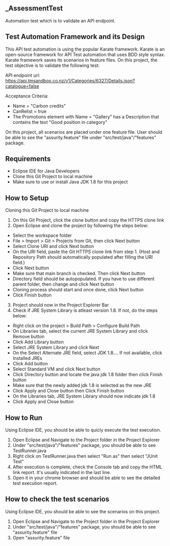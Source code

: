## _AssessmentTest
Automation test which is to validate an API endpoint.

## Test Automation Framework and its Design
This API test automation is using the popular Karate framework. Karate is an open-source framework for API Test automation that uses BDD style syntax.  
Karate framework saves its scenarios in feature files.  On this project, the test objective is to validate the following test:

API endpoint url: https://api.tmsandbox.co.nz/v1/Categories/6327/Details.json?catalogue=false

Acceptance Criteria:
- Name = "Carbon credits"
- CanRelist = true
- The Promotions element with Name = "Gallery" has a Description that contains the text "Good position in category"
      
On this project, all scenarios are placed under one feature file. 
User should be able to see the "assurity.feature" file under "src/test/java"/"features" package.

## Requirements
- Eclipse IDE for Java Developers
- Clone this Git Project to local machine
- Make sure to use or install Java JDK 1.8 for this project

## How to Setup
Cloning this Git Project to local machine
1. On this Git Project, click the clone button and copy the HTTPS clone link
2. Open Eclipse and clone the project by following the steps below:
- Select the workspace folder
- File > Import > Git > Projects from Git, then click Next button
- Select Clone URI and click Next button
- On the URI field, paste the Git HTTPS clone link from step 1. (Host and Repository Path should automatically populated after filling the URI field.)
- Click Next button
- Make sure that main branch is checked.  Then click Next button
- Directory field should be autopopulated. If you have to use different parent folder, then change and click Next button
- Cloning process should start and once done, click Next button
- Click Finish button
3. Project should now in the Project Explorer Bar
4. Check if JRE System Library is atleast version 1.8.  If not, do the steps below:
- Right click on the project > Build Path > Configure Build Path
- On Libraries tab, select the current JRE System Library and click Remove button
- Click Add Library button
- Select JRE System Library and click Next
- On the Select Alternate JRE field,  select JDK 1.8.... If not available, click Installed JREs
- Click Add button
- Select Standard VM and click Next button
- Click Directory button and locate the java jdk 1.8 folder then click Finish button
- Make sure that the newly added jdk 1.8 is selected as the new JRE
- Click Apply and Close button then Click Finish button
- On the Libraries tab, JRE System Library should now indicate jdk 1.8
- Click Apply and Close button

## How to Run
Using Eclipse IDE, you should be able to quicly execute the test execution.
1. Open Eclipse and Navigate to the Project folder in the Project Explorer
2. Under "src/test/java"/"features" package, you should be able to see TestRunner.java
3. Right click on TestRunner.java then select "Run as" then select "JUnit Test"
4. After execution is complete, check the Console tab and copy the HTML link report.  It's usually indicated in the last line.
5. Open it in your chrome browser and should be able to see the detailed test execution report.

## How to check the test scenarios
Using Eclipse IDE, you should be able to see the scenarios on this project.
1. Open Eclipse and Navigate to the Project folder in the Project Explorer
2. Under "src/test/java"/"features" package, you should be able to see "assurity.feature" file
3. Open "assurity.feature" file 

[//]: # (These are reference links used in the body of this note and get stripped out when the markdown processor does its job. There is no need to format nicely because it shouldn't be seen. Thanks SO - http://stackoverflow.com/questions/4823468/store-comments-in-markdown-syntax)

   [dill]: <https://github.com/joemccann/dillinger>
   [git-repo-url]: <https://github.com/joemccann/dillinger.git>
   [john gruber]: <http://daringfireball.net>
   [df1]: <http://daringfireball.net/projects/markdown/>
   [markdown-it]: <https://github.com/markdown-it/markdown-it>
   [Ace Editor]: <http://ace.ajax.org>
   [node.js]: <http://nodejs.org>
   [Twitter Bootstrap]: <http://twitter.github.com/bootstrap/>
   [jQuery]: <http://jquery.com>
   [@tjholowaychuk]: <http://twitter.com/tjholowaychuk>
   [express]: <http://expressjs.com>
   [AngularJS]: <http://angularjs.org>
   [Gulp]: <http://gulpjs.com>

   [PlDb]: <https://github.com/joemccann/dillinger/tree/master/plugins/dropbox/README.md>
   [PlGh]: <https://github.com/joemccann/dillinger/tree/master/plugins/github/README.md>
   [PlGd]: <https://github.com/joemccann/dillinger/tree/master/plugins/googledrive/README.md>
   [PlOd]: <https://github.com/joemccann/dillinger/tree/master/plugins/onedrive/README.md>
   [PlMe]: <https://github.com/joemccann/dillinger/tree/master/plugins/medium/README.md>
   [PlGa]: <https://github.com/RahulHP/dillinger/blob/master/plugins/googleanalytics/README.md>
                  
